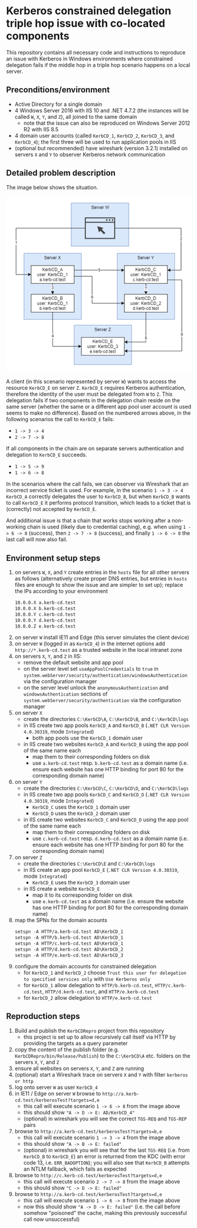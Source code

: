 # Kerberos constrained delegation triple hop issue with co-located components

This repository contains all necessary code and instructions to reproduce an issue with Kerberos in Windows environments where constrained delegation fails if the middle hop in a triple hop scenario happens on a local server.

## Preconditions/environment

- Active Directory for a single domain
- 4 Windows Server 2016 with IIS 10 and .NET 4.7.2 (the instances will be called `W`, `X`, `Y`, and `Z`), all joined to the same domain
  - note that the issue can also be reproduced on Windows Server 2012 R2 with IIS 8.5
- 4 domain user accounts (called `KerbCD_1`, `KerbCD_2`, `KerbCD_3`, and `KerbCD_4`); the first three will be used to run application pools in IIS
- (optional but recommended) have wireshark (version 3.2.1) installed on servers `X` and `Y` to observer Kerberos network communication

## Detailed problem description

The image below shows the situation.

![Kerberos Constrained Delegation triple hop issue](/image.png?raw=true)

A client (in this scenario represented by server `W`) wants to access the resource `KerbCD_E` on server `Z`. `KerbCD_E` requires Kerberos authentication, therefore the identity of the user must be delegated from `W` to `Z`. This delegation fails if two components in the delegation chain reside on the same server (whether the same or a different app pool user account is used seems to make no difference). Based on the numbered arrows above, in the following scenarios the call to `KerbCD_E` fails:

- `1 -> 3 -> 4`
- `2 -> 7 -> 8`

If all components in the chain are on separate servers authentication and delegation to `KerbCD_E` succeeds.

- `1 -> 5 -> 9`
- `1 -> 6 -> 8`

In the scenarios where the call fails, we can observer via Wireshark that an incorrect service ticket is used. For example, in the scenario `1 -> 3 -> 4` `KerbCD_A` correctly delegates the user to `KerbCD_B`, but when `KerbCD_B` wants to call `KerbCD_E` it performs protocol transition, which leads to a ticket that is (correctly) not accepted by `KerbCD_E`.

And additional issue is that a chain that works stops working after a non-working chain is used (likely due to credential caching), e.g. when using `1 -> 6 -> 8` (success), then `2 -> 7 -> 8` (success), and finally `1 -> 6 -> 8` the last call will now also fail.

## Environment setup steps

1. on servers `W`, `X`, and `Y` create entries in the `hosts` file for all other servers as follows (alternatively create proper DNS entries, but entries in `hosts` files are enough to show the issue and are simpler to set up); replace the IPs according to your environment
    ```
    10.0.0.X a.kerb-cd.test
    10.0.0.X b.kerb-cd.test
    10.0.0.Y c.kerb-cd.test
    10.0.0.Y d.kerb-cd.test
    10.0.0.Z e.kerb-cd.test
    ```
1. on server `W` install IE11 and Edge (this server simulates the client device)
1. on server `W` (logged in as `KerbCD_4`) in the internet options add `http://*.kerb-cd.test` as a trusted website in the local intranet zone
1. on servers `X`, `Y`, and `Z` in IIS:
    - remove the default website and app pool
    - on the server level set `useAppPoolCredentials` to `true` in `system.webServer/security/authentication/windowsAuthentication` via the configuration manager
    - on the server level unlock the `anonymousAuthentication` and `windowsAuthentication` sections of `system.webServer/security/authentication` via the configuration manager
1. on server `X`
    - create the directories `C:\KerbCD\A`, `C:\KerbCD\B`, and `C:\KerbCD\logs`
    - in IIS create two app pools `KerbCD_A` and `KerbCD_B` (`.NET CLR Version 4.0.30319`, mode `Integrated`)
        - both app pools use the `KerbCD_1` domain user
    - in IIS create two websites `KerbCD_A` and `KerbCD_B` using the app pool of the same name each
        - map them to their corresponding folders on disk
        - use `a.kerb-cd.test` resp. `b.kerb-cd.test` as a domain name (i.e. ensure each website has one HTTP binding for port 80 for the corresponding domain name)
1. on server `Y`
    - create the directories `C:\KerbCD\C`, `C:\KerbCD\D`, and `C:\KerbCD\logs`
    - in IIS create two app pools `KerbCD_C` and `KerbCD_D` (`.NET CLR Version 4.0.30319`, mode `Integrated`)
        - `KerbCD_C` uses the `KerbCD_1` domain user
        - `KerbCD_D` uses the `KerbCD_2` domain user
    - in IIS create two websites `KerbCD_C` and `KerbCD_D` using the app pool of the same name each
        - map them to their corresponding folders on disk
        - use `c.kerb-cd.test` resp. `d.kerb-cd.test` as a domain name (i.e. ensure each website has one HTTP binding for port 80 for the corresponding domain name)
1. on server `Z`
    - create the directories `C:\KerbCD\E` and `C:\KerbCD\logs`
    - in IIS create an app pool `KerbCD_E` (`.NET CLR Version 4.0.30319`, mode `Integrated`)
        - `KerbCD_E` uses the `KerbCD_3` domain user
    - in IIS create a website `KerbCD_E`
        - map it to its corresponding folder on disk
        - use `e.kerb-cd.test` as a domain name (i.e. ensure the website has one HTTP binding for port 80 for the corresponding domain name)
1. map the SPNs for the domain acounts
    ```
    setspn -A HTTP/a.kerb-cd.test AD\KerbCD_1
    setspn -A HTTP/b.kerb-cd.test AD\KerbCD_1
    setspn -A HTTP/c.kerb-cd.test AD\KerbCD_1
    setspn -A HTTP/d.kerb-cd.test AD\KerbCD_2
    setspn -A HTTP/e.kerb-cd.test AD\KerbCD_3
    ```
1. configure the domain accounts for constrained delegation
    - for `KerbCD_1` and `KerbCD_2` choose `Trust this user for delegation to specified services only` with `Use Kerberos only`
    - for `KerbCD_1` allow delegation to `HTTP/b.kerb-cd.test`, `HTTP/c.kerb-cd.test`, `HTTP/d.kerb-cd.test`, and `HTTP/e.kerb-cd.test`
    - for `KerbCD_2` allow delegation to `HTTP/e.kerb-cd.test`

## Reproduction steps

1. Build and publish the `KerbCDRepro` project from this repository
    - this project is set up to allow recursively call itself via HTTP by providing the targets as a query parameter
1. copy the content of the publish folder (e.g. `KerbCDRepro/bin/Release/Publish`) to the `C:\KerbCD\A` etc. folders on the servers `X`, `Y`, and `Z`
1. ensure all websites on servers `X`, `Y`, and `Z` are running
1. (optional) start a Wireshark trace on servers `X` and `Y` with filter `kerberos or http`
1. log onto server `W` as user `KerbCD_4`
1. in IE11 / Edge on server `W` browse to `http://a.kerb-cd.test/kerberosTest?targets=d,e`
    - this call will execute scenario `1 -> 6 -> 8` from the image above
    - this should show `"A -> D -> E: AD/KerbCD_4"`
    - (optional) in wireshark you will see the correct `TGS-REQ` and `TGS-REP` pairs
1. browse to `http://a.kerb-cd.test/kerberosTest?targets=b,e`
    - this call will execute scenario `1 -> 3 -> 4` from the image above
    - this should show `"A -> B -> E: failed"`
    - (optional) in wireshark you will see that for the last `TGS-REQ` (i.e. from `KerbCD_B` to `KerbCD_E`) an error is returned from the KDC (with error code 13, i.e. `ERR_BADOPTION`); you will also see that `KerbCD_B` attempts an NTLM fallback, which fails as expected
1. browse to `http://c.kerb-cd.test/kerberosTest?targets=d,e`
    - this call will execute scenario `2 -> 7 -> 8` from the image above
    - this should show `"C -> D -> E: failed"`
1. browse to `http://a.kerb-cd.test/kerberosTest?targets=d,e`
    - this call will execute scenario `1 -> 6 -> 8` from the image above
    - now this should show `"A -> D -> E: failed"` (i.e. the call before somehow "poisoned" the cache, making this previously successful call now unsuccessful)
